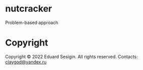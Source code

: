 # nutcracker

Problem-based approach

# Copyright

Copyright © 2022 Eduard Sesigin. All rights reserved. Contacts: claygod@yandex.ru
